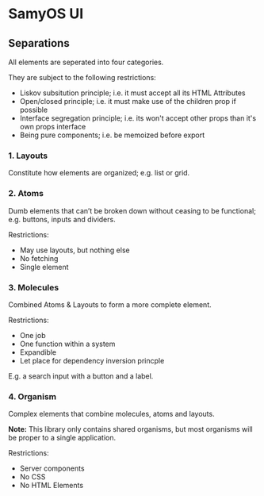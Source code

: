 # SamyOS UI

## Separations

All elements are seperated into four categories.

They are subject to the following restrictions:

- Liskov subsitution principle; i.e. it must accept all its HTML Attributes
- Open/closed principle; i.e. it must make use of the children prop if possible
- Interface segregation principle; i.e. its won't accept other props than it's own props interface
- Being pure components; i.e. be memoized before export

### 1. Layouts

Constitute how elements are organized; e.g. list or grid.

### 2. Atoms

Dumb elements that can’t be broken down without ceasing to be functional; e.g. buttons, inputs and dividers.

Restrictions:

- May use layouts, but nothing else
- No fetching
- Single element

### 3. Molecules

Combined Atoms & Layouts to form a more complete element.

Restrictions:

- One job
- One function within a system
- Expandible
- Let place for dependency inversion princple

E.g. a search input with a button and a label.

### 4. Organism

Complex elements that combine molecules, atoms and layouts.

**Note:** This library only contains shared organisms, but most organisms will be proper to a single application.

Restrictions:

- Server components
- No CSS
- No HTML Elements
